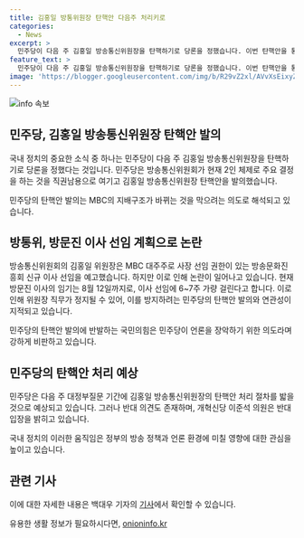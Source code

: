 ```yaml
---
title: 김홍일 방통위원장 탄핵안 다음주 처리키로
categories:
  - News
excerpt: >
  민주당이 다음 주 김홍일 방송통신위원장을 탄핵하기로 당론을 정했습니다. 이번 탄핵안을 통과시키고자 하는 목표를 갖고 있지만, 김 위원장이 MBC 지배구조 변경을 시도한 점이 배경으로 작용하며, 이에 대한 강한 반발이 이어지고 있습니다. 방통위는 방문진 이사 선임을 빨리 의결할 방침이며, 여당은 이를 공영방송 영구 장악 시도로 비판하고 있습니다. 민주당과 국민의힘은 입장을 분명히 대조하며 대립이 이어지고 있습니다.
feature_text: >
  민주당이 다음 주 김홍일 방송통신위원장을 탄핵하기로 당론을 정했습니다. 이번 탄핵안을 통과시키고자 하는 목표를 갖고 있지만, 김 위원장이 MBC 지배구조 변경을 시도한 점이 배경으로 작용하며, 이에 대한 강한 반발이 이어지고 있습니다. 방통위는 방문진 이사 선임을 빨리 의결할 방침이며, 여당은 이를 공영방송 영구 장악 시도로 비판하고 있습니다. 민주당과 국민의힘은 입장을 분명히 대조하며 대립이 이어지고 있습니다.
image: 'https://blogger.googleusercontent.com/img/b/R29vZ2xl/AVvXsEixyZcFfHzMRdzZMjFBmAUKJYCLCGyLL1o632UiGVXcaFdKo_bkvkuCioo0uUKlGfBVcT3P84aROyZIXSBEx3Aw5nCQ3pTgDom1WDC4m8eifvWiAmWEEVb4x6G_l8C0QH225ldMjyaFvpxGEBGNO37VmDTDMHGhJPq73UglMfDca1-0aw/s1600/blogspot.png'
---
```


<p><img src="https://blogger.googleusercontent.com/img/b/R29vZ2xl/AVvXsEixyZcFfHzMRdzZMjFBmAUKJYCLCGyLL1o632UiGVXcaFdKo_bkvkuCioo0uUKlGfBVcT3P84aROyZIXSBEx3Aw5nCQ3pTgDom1WDC4m8eifvWiAmWEEVb4x6G_l8C0QH225ldMjyaFvpxGEBGNO37VmDTDMHGhJPq73UglMfDca1-0aw/s1600/blogspot.png" alt="info 속보" /></p>

<h2 data-ke-size="size26">민주당, 김홍일 방송통신위원장 탄핵안 발의</h2>

<p>국내 정치의 중요한 소식 중 하나는 민주당이 다음 주 김홍일 방송통신위원장을 탄핵하기로 당론을 정했다는 것입니다. 민주당은 방송통신위원회가 현재 2인 체제로 주요 결정을 하는 것을 직권남용으로 여기고 김홍일 방송통신위원장 탄핵안을 발의했습니다.</p>

<p data-ke-size="size16">민주당의 탄핵안 발의는 MBC의 지배구조가 바뀌는 것을 막으려는 의도로 해석되고 있습니다.</p>

<h2 data-ke-size="size26">방통위, 방문진 이사 선임 계획으로 논란</h2>

<p>방송통신위원회의 김홍일 위원장은 MBC 대주주로 사장 선임 권한이 있는 방송문화진흥회 신규 이사 선임을 예고했습니다. 하지만 이로 인해 논란이 일어나고 있습니다. 현재 방문진 이사의 임기는 8월 12일까지로, 이사 선임에 6~7주 가량 걸린다고 합니다. 이로 인해 위원장 직무가 정지될 수 있어, 이를 방지하려는 민주당의 탄핵안 발의와 연관성이 지적되고 있습니다.</p>

<p data-ke-size="size16">민주당의 탄핵안 발의에 반발하는 국민의힘은 민주당이 언론을 장악하기 위한 의도라며 강하게 비판하고 있습니다.</p>

<h2 data-ke-size="size26">민주당의 탄핵안 처리 예상</h2>

<p>민주당은 다음 주 대정부질문 기간에 김홍일 방송통신위원장의 탄핵안 처리 절차를 밟을 것으로 예상되고 있습니다. 그러나 반대 의견도 존재하며, 개혁신당 이준석 의원은 반대 입장을 밝히고 있습니다.</p>

<p data-ke-size="size16">국내 정치의 이러한 움직임은 정부의 방송 정책과 언론 환경에 미칠 영향에 대한 관심을 높이고 있습니다.</p>

<h2 data-ke-size="size26">관련 기사</h2>

<p>이에 대한 자세한 내용은 백대우 기자의 <a href="https://www.example.com/politics/article1">기사</a>에서 확인할 수 있습니다.</p>
유용한 생활 정보가 필요하시다면, <a href="https://onioninfo.kr" rel="dofollow">onioninfo.kr</a>


